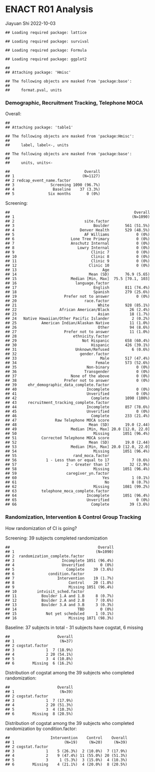 ENACT R01 Analysis
================
Jiayuan Shi
2022-10-03

    ## Loading required package: lattice

    ## Loading required package: survival

    ## Loading required package: Formula

    ## Loading required package: ggplot2

    ## 
    ## Attaching package: 'Hmisc'

    ## The following objects are masked from 'package:base':
    ## 
    ##     format.pval, units

### Demographic, Recruitment Tracking, Telephone MOCA

Overall:

    ## 
    ## Attaching package: 'table1'

    ## The following objects are masked from 'package:Hmisc':
    ## 
    ##     label, label<-, units

    ## The following objects are masked from 'package:base':
    ## 
    ##     units, units<-

    ##                                 Overall
    ## 1                              (N=1127)
    ## 2 redcap_event_name.factor             
    ## 3                Screening 1090 (96.7%)
    ## 4                 Baseline    37 (3.3%)
    ## 5               Six months       0 (0%)

Screening:

    ##                                                       Overall
    ## 1                                                    (N=1090)
    ## 2                               site.factor                  
    ## 3                                   Boulder       561 (51.5%)
    ## 4                             Denver Health       529 (48.5%)
    ## 5                               AF Williams            0 (0%)
    ## 6                         Lone Tree Primary            0 (0%)
    ## 7                         Anschutz Internal            0 (0%)
    ## 8                            Lowry Internal            0 (0%)
    ## 9                                  Clinic 7            0 (0%)
    ## 10                                 Clinic 8            0 (0%)
    ## 11                                 Clinic 9            0 (0%)
    ## 12                                Clinic 10            0 (0%)
    ## 13                                      Age                  
    ## 14                                Mean (SD)       76.9 (5.65)
    ## 15                        Median [Min, Max]  75.5 [70.1, 103]
    ## 16                          language.factor                  
    ## 17                                  English       811 (74.4%)
    ## 18                                  Spanish       279 (25.6%)
    ## 19                     Prefer not to answer            0 (0%)
    ## 20                              race.factor                  
    ## 21                                    White       928 (85.1%)
    ## 22                   African American/Black         26 (2.4%)
    ## 23                                    Asian         18 (1.7%)
    ## 24   Native Hawaiian/Other Pacific Islander          2 (0.2%)
    ## 25           American Indian/Alaskan Native         11 (1.0%)
    ## 26                                    Other         94 (8.6%)
    ## 27                     Prefer not to answer         11 (1.0%)
    ## 28                         ethnicity.factor                  
    ## 29                             Not Hispanic       658 (60.4%)
    ## 30                                 Hispanic       426 (39.1%)
    ## 31                          Unknown/Refused          6 (0.6%)
    ## 32                            gender.factor                  
    ## 33                                     Male       517 (47.4%)
    ## 34                                   Female       573 (52.6%)
    ## 35                               Non-binary            0 (0%)
    ## 36                              Transgender            0 (0%)
    ## 37                        None of the above            0 (0%)
    ## 38                     Prefer not to answer            0 (0%)
    ## 39     ehr_demographic_data_complete.factor                  
    ## 40                               Incomplete            0 (0%)
    ## 41                               Unverified            0 (0%)
    ## 42                                 Complete       1090 (100%)
    ## 43     recruitment_tracking_complete.factor                  
    ## 44                               Incomplete       857 (78.6%)
    ## 45                               Unverified            0 (0%)
    ## 46                                 Complete       233 (21.4%)
    ## 47                 Raw Telephone MOCA score                  
    ## 48                                Mean (SD)       19.0 (2.44)
    ## 49                        Median [Min, Max] 20.0 [12.0, 22.0]
    ## 50                                  Missing      1051 (96.4%)
    ## 51           Corrected Telephone MOCA score                  
    ## 52                                Mean (SD)       19.0 (2.44)
    ## 53                        Median [Min, Max] 20.0 [12.0, 22.0]
    ## 54                                  Missing      1051 (96.4%)
    ## 55                         rand_moca.factor                  
    ## 56             1 - Less than or equal to 17          7 (0.6%)
    ## 57                      2 - Greater than 17         32 (2.9%)
    ## 58                                  Missing      1051 (96.4%)
    ## 59                      caregiver_yn.factor                  
    ## 60                                      Yes          1 (0.1%)
    ## 61                                       No          8 (0.7%)
    ## 62                                  Missing      1081 (99.2%)
    ## 63           telephone_moca_complete.factor                  
    ## 64                               Incomplete      1051 (96.4%)
    ## 65                               Unverified            0 (0%)
    ## 66                                 Complete         39 (3.6%)

### Randomization, Intervention & Control Group Tracking

How randomization of CI is going?

Screening: 39 subjects completed randomization

    ##                                       Overall
    ## 1                                    (N=1090)
    ## 2  randomization_complete.factor             
    ## 3                     Incomplete 1051 (96.4%)
    ## 4                     Unverified       0 (0%)
    ## 5                       Complete    39 (3.6%)
    ## 6               condition.factor             
    ## 7                   Intervention    19 (1.7%)
    ## 8                        Control    20 (1.8%)
    ## 9                        Missing 1051 (96.4%)
    ## 10         intvisit_sched.factor             
    ## 11           Boulder 1.A and 1.B     8 (0.7%)
    ## 12           Boulder 2.A and 2.B     7 (0.6%)
    ## 13           Boulder 3.A and 3.B     3 (0.3%)
    ## 14                           TBD       0 (0%)
    ## 15             Not yet scheduled     1 (0.1%)
    ## 16                       Missing 1071 (98.3%)

Baseline: 37 subjects in total - 31 subjects have cogstat, 6 missing

    ##                     Overall
    ## 1                    (N=37)
    ## 2 cogstat.factor           
    ## 3              1  7 (18.9%)
    ## 4              2 20 (54.1%)
    ## 5              3  4 (10.8%)
    ## 6        Missing  6 (16.2%)

Distribution of cogstat among the 39 subjects who completed
randomization:

    ##                     Overall
    ## 1                    (N=39)
    ## 2 cogstat.factor           
    ## 3              1  7 (17.9%)
    ## 4              2 20 (51.3%)
    ## 5              3  4 (10.3%)
    ## 6        Missing  8 (20.5%)

Distribution of cogstat among the 39 subjects who completed
randomization by condition.factor:

    ##                  Intervention    Control    Overall
    ## 1                      (N=19)     (N=20)     (N=39)
    ## 2 cogstat.factor                                   
    ## 3              1    5 (26.3%)  2 (10.0%)  7 (17.9%)
    ## 4              2    9 (47.4%) 11 (55.0%) 20 (51.3%)
    ## 5              3     1 (5.3%)  3 (15.0%)  4 (10.3%)
    ## 6        Missing    4 (21.1%)  4 (20.0%)  8 (20.5%)
